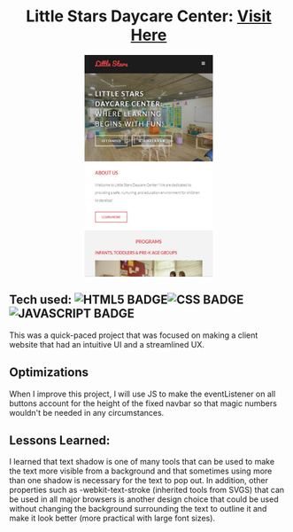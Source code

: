 <h1 align="center">Little Stars Daycare Center: <a target="_blank" href="https://jordan-russo.github.io/little-stars-daycare-center/">Visit Here</a></h1>

<p align="center"> 
<a target="_blank" href="https://jordan-russo.github.io/little-stars-daycare-center/">
<img align="center" src="images/littlestars.jpg" alt="Little Stars" height="400px"/>
</a>
</p>

## Tech used: ![HTML5 BADGE](https://img.shields.io/static/v1?label=|&message=HTML5&color=23555f&style=plastic&logo=html5)![CSS BADGE](https://img.shields.io/static/v1?label=|&message=CSS3&color=285f65&style=plastic&logo=css3)![JAVASCRIPT BADGE](https://img.shields.io/static/v1?label=|&message=JAVASCRIPT&color=3c7f5d&style=plastic&logo=javascript)


This was a quick-paced project that was focused on making a client website that had an intuitive UI and a streamlined UX.

## Optimizations

When I improve this project, I will use JS to make the eventListener on all buttons account for the height of the fixed navbar so that magic numbers wouldn't be needed in any circumstances.

## Lessons Learned:

I learned that text shadow is one of many tools that can be used to make the text more visible from a background and that sometimes using more than one shadow is necessary for the text to pop out. In addition, other properties such as -webkit-text-stroke (inherited tools from SVGS) that can be used in all major browsers is another design choice that could be used without changing the background surrounding the text to outline it and make it look better (more practical with large font sizes).
